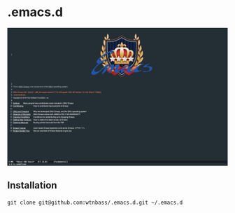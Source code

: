 # .emacs.d

![screenshot](startup-screenshot.png)

## Installation

```[sh]
git clone git@github.com:wtnbass/.emacs.d.git ~/.emacs.d
```

